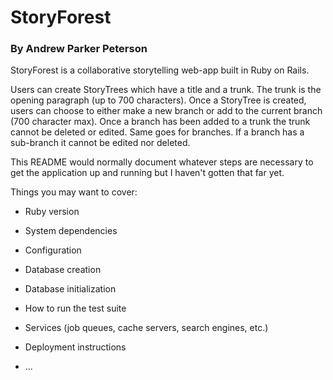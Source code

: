 # StoryForest
### By Andrew Parker Peterson

StoryForest is a collaborative storytelling web-app built in Ruby on Rails.

Users can create StoryTrees which have a title and a trunk. The trunk is the opening paragraph (up to 700 characters). Once a StoryTree is created, users can choose to either make a new branch or add to the current branch (700 character max). Once a branch has been added to a trunk the trunk cannot be deleted or edited. Same goes for branches. If a branch has a sub-branch it cannot be edited nor deleted. 

This README would normally document whatever steps are necessary to get the
application up and running but I haven't gotten that far yet.

Things you may want to cover:

* Ruby version

* System dependencies

* Configuration

* Database creation

* Database initialization

* How to run the test suite

* Services (job queues, cache servers, search engines, etc.)

* Deployment instructions

* ...

